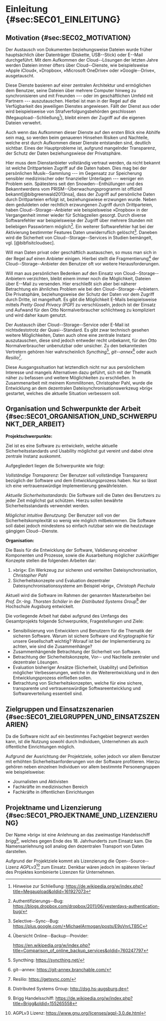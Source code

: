 # Einleitung {#sec:SEC01_EINLEITUNG}

## Motivation {#sec:SEC02_MOTIVATION}

Der Austausch von Dokumenten beziehungsweise Dateien wurde früher hauptsächlich
über Datenträger (Diskette, USB--Stick) oder E--Mail durchgeführt. Mit dem
Aufkommen der Cloud--Lösungen der letzten Jahre werden Dateien immer öfters
über Cloud--Dienste, wie beispielsweise »Apple iCloud«, »Dropbox«, »Microsoft
OneDrive« oder »Google--Drive«, ausgetauscht.

Diese Dienste basieren auf einer zentralen Architektur und ermöglichen dem
Benutzer, seine Dateien über mehrere Computer hinweg zu synchronisieren und mit
Freunden --- oder im geschäftlichen Umfeld mit Partnern --- auszutauschen.
Hierbei ist man in der Regel auf die Verfügbarkeit des jeweiligen Dienstes
angewiesen. Fällt der Dienst aus oder wird beispielsweise von
Strafverfolgungsbehörden geschlossen
(Megaupload--Schließung[^FN_MEGAUPLOAD_TAKEDOWN]), bleibt einem der Zugriff auf
die eigenen Dateien verwehrt.

[^FN_MEGAUPLOAD_TAKEDOWN]: Hinweise zur Schließung: <https://de.wikipedia.org/w/index.php?title=Megaupload&oldid=161927073>

Auch wenn das Aufkommen dieser Dienste auf den ersten Blick eine Abhilfe sein
mag, so werden beim genaueren Hinsehen Risiken und Nachteile, welche erst
durch Aufkommen dieser Dienste entstanden sind, deutlich sichtbar. Eines der
Hauptprobleme ist, aufgrund mangelnder Transparenz, der Schutz der Daten
beziehungswiese der Privatsphäre.

Hier muss dem Dienstanbieter vollständig vertraut werden, da nicht bekannt ist
welche Drittparteien Zugriff auf die Daten haben. Dies mag bei der persönlichen
Musik--Sammlung --- im Gegensatz zur Speicherung sensibler medizinischer oder
finanzieller Unterlagen --- weniger ein Problem sein. Spätestens seit den
Snowden--Enthüllungen und des Bekanntwerdens vom PRISM--Überwachungsprogramm ist
offiziell bekannt[@bibgreenwald2013nsa], dass der Zugriff auf persönliche Daten
durch Drittparteien erfolgt ist, beziehungswiese erzwungen wurde. Neben dem
geduldeten oder rechtlich erzwungenen Zugriff durch Drittparteien, haben
Cloud--Storage--Anbieter wie beispielsweise »Dropbox« in der Vergangenheit
immer wieder für Schlagzeilen gesorgt. Durch diverse Softwarefehler war
beispielsweise der Zugriff über mehrere Stunden mit beliebigen Passwörtern
möglich[^FN_DROPBOX_AUTH_BUG]. Ein weiterer Softwarefehler hat bei der
Aktivierung bestimmter Features Daten unwiderruflich
gelöscht[^FN_DROPBOX_DATA_CORRUPTION]. Daneben wird die Sicherheit von
Cloud--Storage--Services in Studien bemängelt, vgl. [@bibfisitcloudsec].

[^FN_DROPBOX_AUTH_BUG]: Authentifizierungs--Bug: <https://blogs.dropbox.com/dropbox/2011/06/yesterdays-authentication-bug/>
[^FN_DROPBOX_DATA_CORRUPTION]: Selective--Sync--Bug: <https://plus.google.com/+MichaelArmogan/posts/E9sVnrLTB5C>

Will man Daten privat oder geschäftlich austauschen, so muss man sich in der
Regel auf einen Anbieter einigen. Hierbei stellt die
Fragmentierung[^FN_PROVIDER_FRAGMENTATION] der Cloud--Storage--Anbieter den
Benutzer oft vor weitere Herausforderungen.

[^FN_PROVIDER_FRAGMENTATION]: Übersicht Online--Backup--Provider:

	<https://en.wikipedia.org/w/index.php?title=Comparison_of_online_backup_services&oldid=760247797>

Will man aus persönlichen Bedenken auf den Einsatz von Cloud--Storage--Anbietern
verzichten, bleibt einem immer noch die Möglichkeit, Dateien über E--Mail zu
versenden. Hier erschließt sich aber bei näherer Betrachtung ein ähnliches
Problem wie bei den Cloud--Storage--Anbietern. Die Privatsphäre, beziehungsweise
der Schutz der Daten vor dem Zugriff durch Dritte, ist mangelhaft. Es gibt die
Möglichkeit E-Mails beispielsweise mittels *Pretty Good Privacy (PGP)* zu
verschlüsseln, jedoch ist der Einsatz und Aufwand für den Otto
Normalverbraucher schlichtweg zu kompliziert und wird daher kaum genutzt.

Der Austausch über Cloud--Storage--Service oder E-Mail ist nichtsdestotrotz der
Quasi--Standard. Es gibt zwar technisch gesehen weitere Möglichkeiten, Daten
auch ohne eine zentrale Instanz auszutauschen, diese sind jedoch entweder
recht unbekannt, für den Otto Normalverbraucher unbenutzbar oder unsicher. Zu
den bekanntesten Vertretern gehören hier wahrscheinlich
*Syncthing*[^FN_SYNCTHING], *git--annex*[^FN_GIT_ANNEX] oder auch *Resilio*[^FN_RESILIO].

[^FN_SYNCTHING]: Syncthing: <https://syncthing.net/>
[^FN_RESILIO]: Resilio: <https://getsync.com/>
[^FN_GIT_ANNEX]: git--annex: <https://git-annex.branchable.com/>

Diese Ausgangssituation hat letztendlich nicht nur aus persönlichem Interesse
und mangels Alternativen dazu geführt, sich mit der Thematik näher zu befassen
und weitere Möglichkeiten zu erschließen. In Zusammenarbeit mit meinem
Kommilitonen, Christopher Pahl, wurde die Entwicklung an dem dezentralen
Dateisynchronisationswerkzeug »brig« gestartet, welches die aktuelle Situation
verbessern soll.

## Organisation und Schwerpunkte der Arbeit {#sec:SEC01_ORGANISATION_UND_SCHWERPUNKT_DER_ARBEIT}

**Projektschwerpunkte:**

Ziel ist es eine Software zu entwickeln, welche aktuelle Sicherheitsstandards
und Usability möglichst gut vereint und dabei ohne zentrale Instanz auskommt.

Aufgegliedert liegen die Schwerpunkte wie folgt:

*Vollständige Transparenz:* Der Benutzer soll vollständige Transparenz
bezüglich der Software und dem Entwicklungsprozess haben. Nur so lässt ich
eine vertrauenswürdige Implementierung gewährleisten.

*Aktuelle Sicherheitsstandards:* Die Software soll die Daten des Benutzers zu
jeder Zeit möglichst gut schützen. Hierzu sollen bewährte Sicherheitsstandards
verwendet werden.

*Möglichst intuitive Benutzung:* Der Benutzer soll von der
Sicherheitskomplexität so wenig wie möglich mitbekommen. Die Software soll dabei
jedoch mindestens so einfach nutzbar sein wie die heutzutage gängigen
Cloud--Dienste.

**Organisation:**

Die Basis für die Entwicklung der Software, Validierung einzelner Komponenten
und Prozesse, sowie die Ausarbeitung möglicher zukünftiger Konzepte stellen die
folgenden Arbeiten dar:

1) »brig«: Ein Werkzeug zur sicheren und verteilten Dateisynchronisation,
   *Christopher Pahl*
2) Sicherheitskonzepte und Evaluation dezentraler Dateisynchronisationssysteme
   am Beispiel »brig«, *Christoph Piechula*

Aktuell wird die Software im Rahmen der genannten Masterarbeiten bei *Prof.
Dr.-Ing. Thorsten Schöler* in der *Distributed Systems Group*[^FN_DSG] der
Hochschule Augsburg entwickelt.

[^FN_DSG]: Distributed Systems Group: <http://dsg.hs-augsburg.de>

Die vorliegende Arbeit hat dabei aufgrund des Umfangs des Gesamtprojekts
folgende Schwerpunkte, Fragestellungen und Ziele:

* Sensibilisierung von Entwicklern und Benutzern für die Thematik der sicheren
  Software. Warum ist sichere Software und Kryptographie für unsere Gesellschaft
  wichtig? Worauf ist bei der Implementierung zu achten, wie sind die Zusammenhänge?
* Zusammenhängende Betrachtung der Sicherheit von Software.
* Betrachtung der Sicherheitskonzepte, Vor-- und Nachteile zentraler und
  dezentraler Lösungen.
* Evaluation bisheriger Ansätze (Sicherheit, Usability) und Definition möglicher
  Verbesserungen, welche in die Weiterentwicklung und in den
  Entwicklungsprozess einfließen sollen.
* Betrachtung von Sicherheitskonzepten, welche für eine sichere, transparente
  und vertrauenswürdige Softwareentwicklung und Softwareverteilung essentiell sind.

## Zielgruppen und Einsatzszenarien {#sec:SEC01_ZIELGRUPPEN_UND_EINSATZSZENARIEN}

Da die Software nicht auf ein bestimmtes Fachgebiet begrenzt werden kann, ist
die Nutzung sowohl durch Individuen, Unternehmen als auch öffentliche
Einrichtungen möglich.

Aufgrund der Ausrichtung der Projektziele, sollen jedoch vor allem Benutzer mit
erhöhten Sicherheitsanforderungen von der Software profitieren. Hierzu gehören
neben einzelnen Individuen vor allem bestimmte Personengruppen wie
beispielsweise:

* Journalisten und Aktivisten
* Fachkräfte im medizinischen Bereich
* Fachkräfte in öffentlichen Einrichtungen

## Projektname und Lizenzierung {#sec:SEC01_PROJEKTNAME_UND_LIZENZIERUNG}

Der Name »brig« ist eine Anlehnung an das zweimastige Handelsschiff
*brigg*[^FN_BRIGG], welches gegen Ende des 18. Jahrhunderts zum Einsatz kam.
Die Namensanlehnung soll analog den dezentralen Transport von Daten darstellen.

[^FN_BRIGG]: Brigg Handelsschiff: <https://de.wikipedia.org/w/index.php?title=Brigg&oldid=155265558>

Aufgrund der Projektziele kommt als Lizenzierung die Open--Source--Lizenz
*AGPLv3*[^FN_AGPL] zum Einsatz. Denkbar wären jedoch im späteren Verlauf des
Projektes kombinierte Lizenzen für Unternehmen.

[^FN_AGPL]: AGPLv3 Lizenz: <https://www.gnu.org/licenses/agpl-3.0.de.html>
